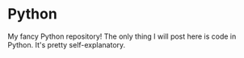 # Python
My fancy Python repository!
The only thing I will post here is code in Python.
It's pretty self-explanatory.
